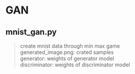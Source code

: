 # GAN

## mnist_gan.py 
>   create mnist data through min max game <br>
>generated_image.png: crated samples  
>generator: weights of generator model  
>discriminator: weights of discriminator model  
  
